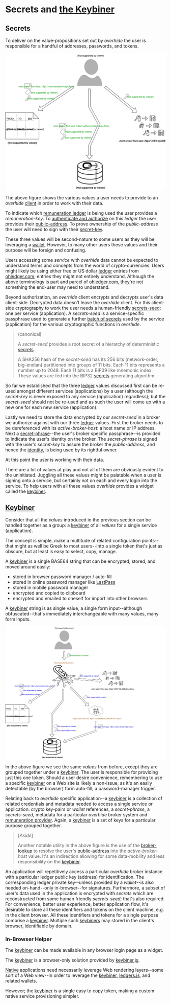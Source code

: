 # Secrets and [the Keybiner](https://github.com/overhide/keybiner.js)

## Secrets

To deliver on the value-propositions set out by *overhide* the user is responsible for a handful of addresses, passwords, and tokens.

![Secrets user is responsible for.](images/secrets.svg)

The above figure shows the various values a user needs to provide to an *overhide* [client](https://github.com/overhide/overhide#overhidejs) in order to work with their data.

To indicate which [remuneration ledger](https://github.com/overhide/overhide#remuneration-api) is being used the user provides a *remuneration-key*.  To [authenticate and authorize](https://github.com/overhide/ledgers.js/blob/master/why/why.md) on this *ledger* the user provides their [public-address](glossary.md#user-address).  To prove ownership of the *public-address* the user will need to sign with their [secret-key](glossary.md#private-key--secret-key).

These three values will be second-nature to some users as they will be leveraging a [wallet](glossary.md#wallet).  However, to many other users these values and their purpose will be foreign and confusing.  

Users accessing some *service* with *overhide* data cannot be expected to understand terms and concepts from the world of crypto-currencies.  Users might likely be using either free or US dollar [ledger](https://github.com/overhide/overhide#remuneration-api) entries from [ohledger.com](https://ledger.overhide.io); entries they might not entirely understand.  Although the above terminology is part and parcel of [ohledger.com](https://ledger.overhide.io), they're not something the end-user may need to understand.

Beyond authorization, an *overhide* client encrypts and decrypts user's data client-side.  Decrypted data doesn't leave the *overhide* client.  For this client-side cryptography to work the user needs a human-friendly [secrets-seed](glossary.md#secrets): one per service (application).  A *secrets-seed* is a service-specific passphrase used to generate a further [batch of secrets](glossary.md#secrets) used by the service (application) for the various cryptographic functions in *overhide*.

> (canonical)
>
> A *secret-seed* provides a root secret of a hierarchy of deterministic [secrets](glossary.md#secrets).
>
> A SHA256 hash of the *secret-seed* has its 256 bits (network-order, big-endian) partitioned into groups of 11 bits.  Each 11 bits represents a number up to 2048.  Each 11 bits is a BIP39 like mnemonic index.  These values are fed into the BIP32 [secrets](glossary.md#secrets) generating algorithm.

So far we established that the three [ledger](https://github.com/overhide/overhide#remuneration-api) values discussed first can be re-used amongst different services (applications) by a user (although the *secret-key* is never exposed to any service (application) regardless); but the *secret-seed* should not be re-used and as such the user will come up with a new one for each new service (application).

Lastly we need to store the data encrypted by our *secret-seed* in a broker we authorize against with our three [ledger](https://github.com/overhide/overhide#remuneration-api) values.  First the broker needs to be dereferenced with its *active-broker-host*: a host name or IP address.  Next a [secret-phrase](glossary.md#secret-phrase)--the user's broker specific passphrase--is provided to indicate the user's identity on the broker.  The *secret-phrase* is signed with the user's *secret-key* to assure the broker the *public-address*, and hence the [identity](identity.md), is being used by its rightful owner.

At this point the user is working with their data.  

There are a lot of values at play and not all of them are obviously evident to the uninitiated.  Juggling all these values might be palatable when a user is signing onto a service, but certainly not on each and every login into the service.  To help users with all these values *overhide* provides a widget called the [keybiner](https://github.com/overhide/keybiner.js).

## [Keybiner](https://github.com/overhide/keybiner.js)

Consider that all the *values* introduced in the previous section can be handled together as a group: a [keybiner](https://github.com/overhide/keybiner.js) of all *values* for a single service (application).

The concept is simple, make a multitude of related configuration points--that might as well be Greek to most users--into a single token that's just as obscure, but at least is easy to select, copy, manage.

A [keybiner](https://github.com/overhide/keybiner.js) is a single BASE64 string that can be encrypted, stored, and moved around easily:

* stored in browser password manager / auto-fill
* stored in online password manager like [LastPass](https://www.lastpass.com)
* stored in mobile password manager
* encrypted and copied to clipboard
* encrypted and emailed to oneself for import into other browsers

A [keybiner](https://github.com/overhide/keybiner.js) string is as single value, a single form input--although obfuscated--that's immediately interchangeable with many values, many form inputs.

![Keybiner](images/keybiner.svg)

In the above figure we see the same *values* from before, except they are grouped together under a [keybiner](https://github.com/overhide/keybiner.js).  The user is responsible for providing just this one token.  Should a user desire convenience, remembering to use a specific [keybiner](https://github.com/overhide/keybiner.js) on a Web site is likely a non-issue, as it's an easily detectable (by the browser) form auto-fill; a password-manager trigger.

Relating back to *overhide* specific application--a [keybiner](https://github.com/overhide/keybiner.js) is a collection of related credentials and metadata needed to access a single service or application: crypto key-pairs or *wallet* references, a *secret-phrase*, a *secrets-seed*, metadata for a particular *overhide* broker system and [remuneration provider](remuneration-api.md).  Again, a [keybiner](https://github.com/overhide/keybiner.js) is a set of keys for a particular purpose grouped together.

> [*Aside*]
>
> Another notable utility in the above figure is the use of the [broker-lookup](lookup.md) to resolve the user's [public-address](glossary.md#user-address) into the *active-broker-host* value.  It's an indirection allowing for some data-mobility and less responsibility on the [keybiner](https://github.com/overhide/keybiner.js).

An application will repetitively access a particular *overhide* broker instance with a particular ledger public key (address) for identification.  The corresponding ledger private key--unless provided by a *wallet*--is also needed on-hand--only in-browser--for signatures.  Furthermore, a subset of user's data used in the application is encrypted with *secrets* which are reconstructed from some human friendly *secrets-seed*; that's also required.  For convenience, better user experience, better application flow, it's desirable to store all these identifiers and tokens on the client machine, e.g. in the client browser.  All these identifiers and tokens for a single purpose comprise a [keybiner](https://github.com/overhide/keybiner.js).  Multiple such [keybiners](https://github.com/overhide/keybiner.js) may stored in the client's browser, identifiable by domain.

### In-Browser Helper

The [keybiner](https://github.com/overhide/keybiner.js) can be made available in any browser login page as a widget.  

The [keybiner](https://github.com/overhide/keybiner.js) is a browser-only solution provided by [keybiner.js](https://github.com/overhide/keybiner.js).

[Native](https://github.com/overhide/overhide#overhidec) applications need necessarily leverage Web rendering layers--some sort of a Web view--in order to leverage the [keybiner](https://github.com/overhide/keybiner.js), [ledgers.js](https://www.npmjs.com/package/ledgers.js), and related wallets.  

However; the [keybiner](https://github.com/overhide/keybiner.js) is a single easy to copy token, making a custom native service provisioning simpler.
